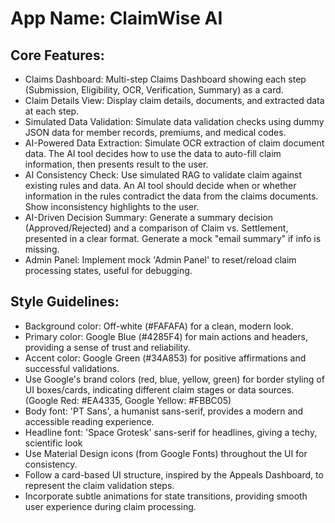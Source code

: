 # **App Name**: ClaimWise AI

## Core Features:

- Claims Dashboard: Multi-step Claims Dashboard showing each step (Submission, Eligibility, OCR, Verification, Summary) as a card.
- Claim Details View: Display claim details, documents, and extracted data at each step.
- Simulated Data Validation: Simulate data validation checks using dummy JSON data for member records, premiums, and medical codes.
- AI-Powered Data Extraction: Simulate OCR extraction of claim document data. The AI tool decides how to use the data to auto-fill claim information, then presents result to the user.
- AI Consistency Check: Use simulated RAG to validate claim against existing rules and data. An AI tool should decide when or whether information in the rules contradict the data from the claims documents. Show inconsistency highlights to the user.
- AI-Driven Decision Summary: Generate a summary decision (Approved/Rejected) and a comparison of Claim vs. Settlement, presented in a clear format. Generate a mock "email summary" if info is missing.
- Admin Panel: Implement mock 'Admin Panel' to reset/reload claim processing states, useful for debugging.

## Style Guidelines:

- Background color: Off-white (#FAFAFA) for a clean, modern look.
- Primary color: Google Blue (#4285F4) for main actions and headers, providing a sense of trust and reliability.
- Accent color: Google Green (#34A853) for positive affirmations and successful validations.
- Use Google's brand colors (red, blue, yellow, green) for border styling of UI boxes/cards, indicating different claim stages or data sources. (Google Red: #EA4335, Google Yellow: #FBBC05)
- Body font: 'PT Sans', a humanist sans-serif, provides a modern and accessible reading experience.
- Headline font: 'Space Grotesk' sans-serif for headlines, giving a techy, scientific look
- Use Material Design icons (from Google Fonts) throughout the UI for consistency.
- Follow a card-based UI structure, inspired by the Appeals Dashboard, to represent the claim validation steps.
- Incorporate subtle animations for state transitions, providing smooth user experience during claim processing.
